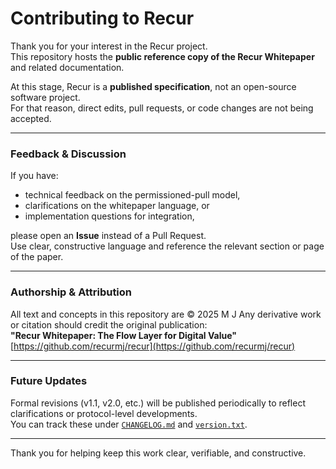 # Contributing to Recur

Thank you for your interest in the Recur project.  
This repository hosts the **public reference copy of the Recur Whitepaper** and related documentation.

At this stage, Recur is a **published specification**, not an open-source software project.  
For that reason, direct edits, pull requests, or code changes are not being accepted.

---

### Feedback & Discussion

If you have:
- technical feedback on the permissioned-pull model,
- clarifications on the whitepaper language, or
- implementation questions for integration,

please open an **Issue** instead of a Pull Request.  
Use clear, constructive language and reference the relevant section or page of the paper.

---

### Authorship & Attribution

All text and concepts in this repository are © 2025 M J
Any derivative work or citation should credit the original publication:  
**"Recur Whitepaper: The Flow Layer for Digital Value"**  
[https://github.com/recurmj/recur](https://github.com/recurmj/recur)

---

### Future Updates

Formal revisions (v1.1, v2.0, etc.) will be published periodically to reflect clarifications or protocol-level developments.  
You can track these under [`CHANGELOG.md`](./CHANGELOG.md) and [`version.txt`](./version.txt).

---

Thank you for helping keep this work clear, verifiable, and constructive.
